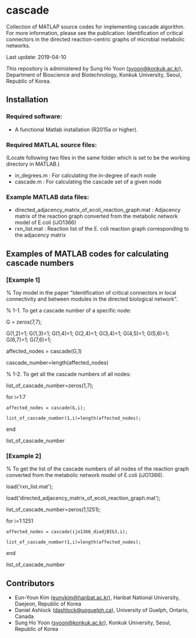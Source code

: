# cascade

Collection of MATLAP source codes for implementing cascade algorithm.
For more information, please see the publication: Identification of critical connectors in the directed reaction-centric graphs of microbial metabolic networks.

Last update: 2019-04-10

This repository is administered by Sung Ho Yoon (syoon@konkuk.ac.kr), Department of Bioscience and Biotechnology, Konkuk University, Seoul, Republic of Korea.

## Installation
### Required software:
* A functional Matlab installation (R2015a or higher).

### Required MATLAL source files: 
(Locate following two files in the same folder which is set to be the working directory in MATLAB.)
* in_degrees.m : For calculating the in-degree of each node
* cascade.m : For calculating the cascade set of a given node

### Example MATLAB data files:
* directed_adjacency_matrix_of_ecoli_reaction_graph.mat : Adjacency matrix of the reaction graph converted from the metabolic network model of E.coli (iJO1366)
* rxn_list.mat : Reaction list of the E. coli reaction graph corresponding to the adjacency matrix

## Examples of MATLAB codes for calculating cascade numbers

### [Example 1] 
% Toy model in the paper "Identification of critical connectors in local connectivity and between modules in the directed biological network".

% 1-1. To get a cascade number of a specific node: 

G = zeros(7,7);

G(1,2)=1; G(1,3)=1; G(1,4)=1; G(2,4)=1; G(3,4)=1; G(4,5)=1; G(5,6)=1; G(6,7)=1; G(7,6)=1;

affected_nodes = cascade(G,1)

cascade_number=length(affected_nodes)

 

% 1-2. To get all the cascade numbers of all nodes: 


list_of_cascade_number=zeros(1,7);

for i=1:7

	affected_nodes = cascade(G,i);
	
	list_of_cascade_number(1,i)=length(affected_nodes);
	
end

list_of_cascade_number

### [Example 2] 
% To get the list of the cascade numbers of all nodes of the reaction graph converted from the metabolic network model of E.coli (iJO1366). 

load('rxn_list.mat');

load('directed_adjacency_matrix_of_ecoli_reaction_graph.mat');

list_of_cascade_number=zeros(1,1251);

for i=1:1251

	affected_nodes = cascade(ijo1366_diadjBIG3,i);
	
	list_of_cascade_number(1,i)=length(affected_nodes);
	
end

list_of_cascade_number


## Contributors
* Eun-Youn Kim (eunykim@hanbat.ac.kr), Hanbat National University, Daejeon, Republic of Korea
* Daniel Ashlock (dashlock@uoguelph.ca), University of Guelph, Ontario, Canada
* Sung Ho Yoon (syoon@konkuk.ac.kr), Konkuk University, Seoul, Republic of Korea

